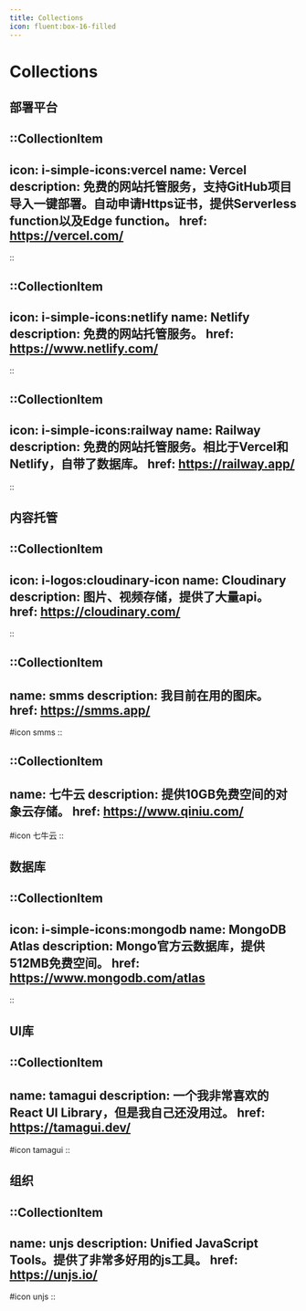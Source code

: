 ```yaml
---
title: Collections
icon: fluent:box-16-filled
---
```


# Collections

## 部署平台

::CollectionItem
---
icon: i-simple-icons:vercel
name: Vercel
description: 免费的网站托管服务，支持GitHub项目导入一键部署。自动申请Https证书，提供Serverless function以及Edge function。
href: https://vercel.com/
---
::

::CollectionItem
---
icon: i-simple-icons:netlify
name: Netlify
description: 免费的网站托管服务。
href: https://www.netlify.com/
---
::

::CollectionItem
---
icon: i-simple-icons:railway
name: Railway
description: 免费的网站托管服务。相比于Vercel和Netlify，自带了数据库。
href: https://railway.app/
---
::

## 内容托管

::CollectionItem
---
icon: i-logos:cloudinary-icon
name: Cloudinary
description: 图片、视频存储，提供了大量api。
href: https://cloudinary.com/
---
::

::CollectionItem
---
name: smms
description: 我目前在用的图床。
href: https://smms.app/
---
#icon
smms
::

::CollectionItem
---
name: 七牛云
description: 提供10GB免费空间的对象云存储。
href: https://www.qiniu.com/
---
#icon
七牛云
::

## 数据库

::CollectionItem
---
icon: i-simple-icons:mongodb
name: MongoDB Atlas
description: Mongo官方云数据库，提供512MB免费空间。
href: https://www.mongodb.com/atlas
---
::

## UI库

::CollectionItem
---
name: tamagui
description: 一个我非常喜欢的React UI Library，但是我自己还没用过。
href: https://tamagui.dev/
---
#icon
tamagui
::

## 组织

::CollectionItem
---
name: unjs
description: Unified JavaScript Tools。提供了非常多好用的js工具。
href: https://unjs.io/
---
#icon
unjs
::